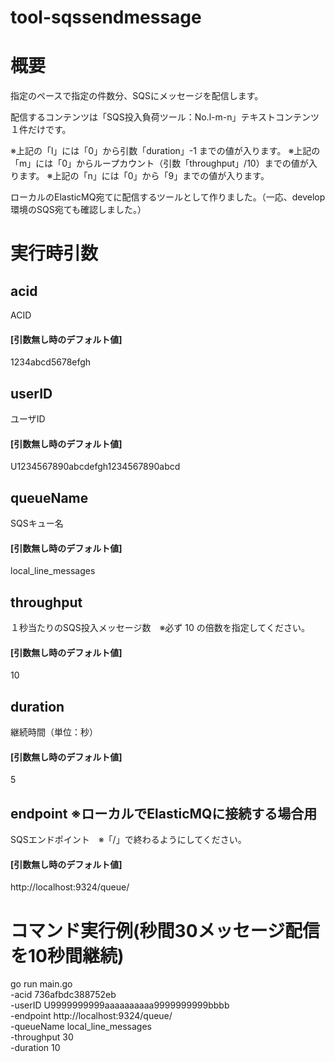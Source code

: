 # tool-sqssendmessage

# 概要

指定のペースで指定の件数分、SQSにメッセージを配信します。

配信するコンテンツは「SQS投入負荷ツール：No.l-m-n」テキストコンテンツ１件だけです。

※上記の「l」には「0」から引数「duration」-1 までの値が入ります。
※上記の「m」には「0」からループカウント（引数「throughput」/10）までの値が入ります。
※上記の「n」には「0」から「9」までの値が入ります。

ローカルのElasticMQ宛てに配信するツールとして作りました。（一応、develop環境のSQS宛ても確認しました。）

# 実行時引数

## acid

ACID

#### [引数無し時のデフォルト値]

1234abcd5678efgh

## userID

ユーザID

#### [引数無し時のデフォルト値]

U1234567890abcdefgh1234567890abcd

## queueName

SQSキュー名

#### [引数無し時のデフォルト値]

local_line_messages

## throughput

１秒当たりのSQS投入メッセージ数　※必ず 10 の倍数を指定してください。

#### [引数無し時のデフォルト値]

10

## duration

継続時間（単位：秒）

#### [引数無し時のデフォルト値]

5

## endpoint ※ローカルでElasticMQに接続する場合用

SQSエンドポイント　※「/」で終わるようにしてください。

#### [引数無し時のデフォルト値]

http://localhost:9324/queue/

# コマンド実行例(秒間30メッセージ配信を10秒間継続)
go run main.go \
-acid 736afbdc388752eb \
-userID U9999999999aaaaaaaaaa9999999999bbbb \
-endpoint http://localhost:9324/queue/ \
-queueName local_line_messages \
-throughput 30 \
-duration 10
